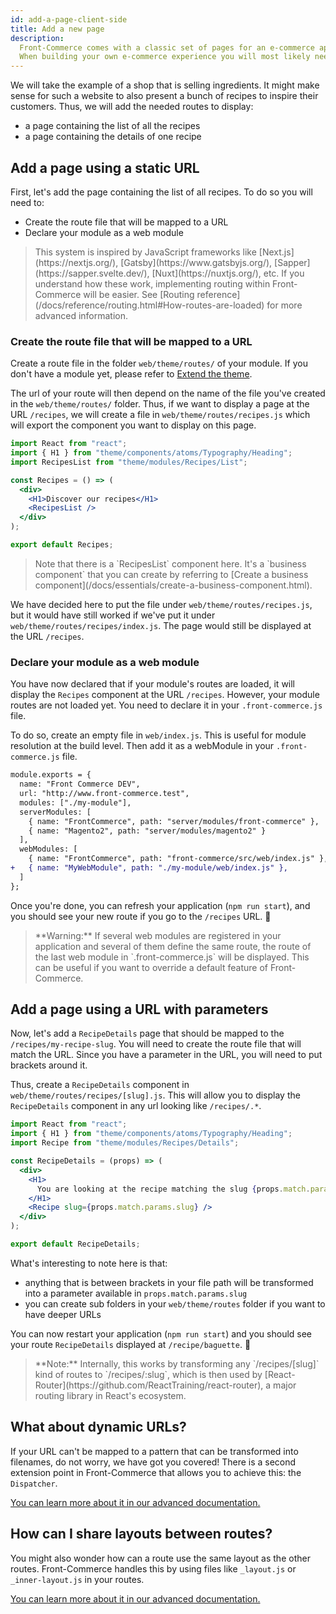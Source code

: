 ```yaml
---
id: add-a-page-client-side
title: Add a new page
description:
  Front-Commerce comes with a classic set of pages for an e-commerce application. It has URLs for Catalog routes (Categories, Product, Search…), Checkout routes, Account routes, Cms pages…
  When building your own e-commerce experience you will most likely need to add your own pages/routes. That's what we will focus on in this guide.
---
```


We will take the example of a shop that is selling ingredients. It might make
sense for such a website to also present a bunch of recipes to inspire their
customers. Thus, we will add the needed routes to display:

- a page containing the list of all the recipes
- a page containing the details of one recipe

## Add a page using a static URL

First, let's add the page containing the list of all recipes. To do so you will
need to:

- Create the route file that will be mapped to a URL
- Declare your module as a web module

<blockquote class="info">
This system is inspired by JavaScript frameworks like [Next.js](https://nextjs.org/), [Gatsby](https://www.gatsbyjs.org/), [Sapper](https://sapper.svelte.dev/), [Nuxt](https://nuxtjs.org/), etc. If you understand how these work, implementing routing within Front-Commerce will be easier.
See [Routing reference](/docs/reference/routing.html#How-routes-are-loaded) for more advanced information.
</blockquote>

### Create the route file that will be mapped to a URL

Create a route file in the folder `web/theme/routes/` of your module. If you don't have a module yet, please refer to [Extend the theme](extend-the-theme.html).

The url of your route will then depend on the name of the file you've created in the `web/theme/routes/` folder. Thus, if we want to display a page at the URL `/recipes`, we will create a file in `web/theme/routes/recipes.js` which will export the component you want to display on this page.

```jsx
import React from "react";
import { H1 } from "theme/components/atoms/Typography/Heading";
import RecipesList from "theme/modules/Recipes/List";

const Recipes = () => (
  <div>
    <H1>Discover our recipes</H1>
    <RecipesList />
  </div>
);

export default Recipes;
```

<blockquote class="note">
Note that there is a `RecipesList` component here. It's a `business component` that you can create by referring to [Create a business component](/docs/essentials/create-a-business-component.html).
</blockquote>

We have decided here to put the file under `web/theme/routes/recipes.js`, but it would have still worked if we've put it under `web/theme/routes/recipes/index.js`. The page would still be displayed at the URL `/recipes`.

### Declare your module as a web module

You have now declared that if your module's routes are loaded, it will display the `Recipes` component at the URL `/recipes`. However, your module routes are not loaded yet. You need to declare it in your `.front-commerce.js` file.

To do so, create an empty file in `web/index.js`. This is useful for module resolution at the build level. Then add it as a webModule in your `.front-commerce.js` file.

```diff
module.exports = {
  name: "Front Commerce DEV",
  url: "http://www.front-commerce.test",
  modules: ["./my-module"],
  serverModules: [
    { name: "FrontCommerce", path: "server/modules/front-commerce" },
    { name: "Magento2", path: "server/modules/magento2" }
  ],
  webModules: [
    { name: "FrontCommerce", path: "front-commerce/src/web/index.js" },
+   { name: "MyWebModule", path: "./my-module/web/index.js" },
  ]
};
```

Once you're done, you can refresh your application
(`npm run start`), and you should see your new route if you go
to the `/recipes` URL. 🎉

<blockquote class="warning">
    **Warning:** If several web modules are registered in your application and several of them define the same route, the route of the last web module in `.front-commerce.js` will be displayed. This can be useful if you want to override a default feature of Front-Commerce.
</blockquote>

## Add a page using a URL with parameters

Now, let's add a `RecipeDetails` page that should be mapped to the `/recipes/my-recipe-slug`. You will need to create the route file that will match the URL. Since you have a parameter in the URL, you will need to put brackets around it.

Thus, create a `RecipeDetails` component in `web/theme/routes/recipes/[slug].js`. This will allow you to display the `RecipeDetails` component in any url looking like `/recipes/.*`.

```jsx
import React from "react";
import { H1 } from "theme/components/atoms/Typography/Heading";
import Recipe from "theme/modules/Recipes/Details";

const RecipeDetails = (props) => (
  <div>
    <H1>
      You are looking at the recipe matching the slug {props.match.params.slug}
    </H1>
    <Recipe slug={props.match.params.slug} />
  </div>
);

export default RecipeDetails;
```

What's interesting to note here is that:

- anything that is between brackets in your file path will be transformed into a parameter available in `props.match.params.slug`
- you can create sub folders in your `web/theme/routes` folder if you want to have deeper URLs

You can now restart your application (`npm run start`) and you should see your route `RecipeDetails` displayed at `/recipe/baguette`. 🎉

<blockquote class="warning">
  **Note:** Internally, this works by transforming any `/recipes/[slug]` kind of routes to `/recipes/:slug`, which is then used by [React-Router](https://github.com/ReactTraining/react-router), a major routing library in React's ecosystem.
</blockquote>

## What about dynamic URLs?

If your URL can't be mapped to a pattern that can be transformed into filenames, do not worry,
we have got you covered! There is a second extension point in Front-Commerce that allows you to achieve this: the `Dispatcher`.

[You can learn more about it in our advanced documentation.](../advanced/theme/route-dispatcher.html)

## How can I share layouts between routes?

You might also wonder how can a route use the same layout as the other routes. Front-Commerce handles this by using files like `_layout.js` or `_inner-layout.js` in your routes.

[You can learn more about it in our advanced documentation.](../advanced/theme/layouts.html)
